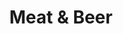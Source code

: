 ---
title: Meat & Beer
tags: john
image: /files/john/Meat_and_Beer_2000.jpg
imageBase: Meat_and_Beer
alt: Local grocery store with a large sign on top of the building that says "Meat and Beer"
width: 2000
height: 1333
imageDate: September 2024
location: Lincoln, NE
camera: Canon 5DS
metaDescription: Local grocery store with a large sign on top of the building that says "Meat and Beer"
---